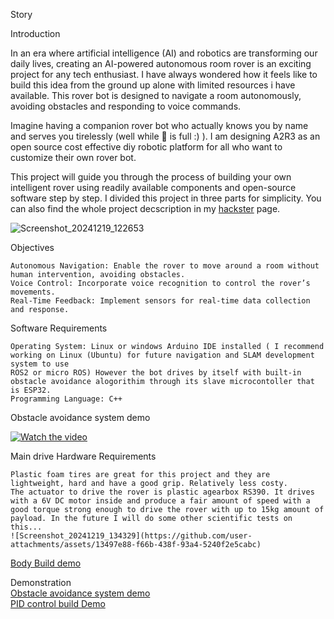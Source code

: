 Story

Introduction

In an era where artificial intelligence (AI) and robotics are transforming our daily lives, creating an AI-powered autonomous room rover is an exciting project for any tech enthusiast. I have always wondered how it feels like to build this idea from the ground up alone with limited resources i have available. This rover bot is designed to navigate a room autonomously, avoiding obstacles and responding to voice commands.

Imagine having a companion rover bot who actually knows you by name and serves you tirelessly (well while 🔋 is full :) ). I am designing A2R3 as an open source cost effective diy robotic platform for all who want to customize their own rover bot.

This project will guide you through the process of building your own intelligent rover using readily available components and open-source software step by step. I divided this project in three parts for simplicity. You can also find the whole project decscription in my <a href="https://www.hackster.io/mikroller/ai-autonomous-room-rover-robot-a2r3-part-2-48f5a5" target="_blank">hackster</a> page.

![Screenshot_20241219_122653](https://github.com/user-attachments/assets/e09b740e-f94f-4cac-8b4f-0760a9db0ae8)


Objectives

    Autonomous Navigation: Enable the rover to move around a room without human intervention, avoiding obstacles.
    Voice Control: Incorporate voice recognition to control the rover’s movements.
    Real-Time Feedback: Implement sensors for real-time data collection and response.

Software Requirements

    Operating System: Linux or windows Arduino IDE installed ( I recommend working on Linux (Ubuntu) for future navigation and SLAM development system to use 
    ROS2 or micro ROS) However the bot drives by itself with built-in obstacle avoidance alogorithim through its slave microcontoller that is ESP32. 
    Programming Language: C++
Obstacle avoidance system demo

[![Watch the video](https://img.youtube.com/vi/NbiJPMn4Qm0/hqdefault.jpg)](https://youtu.be/NbiJPMn4Qm0?si=QGYEltaEz_qwInCY&t=107)

Main drive Hardware Requirements

    Plastic foam tires are great for this project and they are lightweight, hard and have a good grip. Relatively less costy.
    The actuator to drive the rover is plastic agearbox RS390. It drives with a 6V DC motor inside and produce a fair amount of speed with a good torque strong enough to drive the rover with up to 15kg amount of payload. In the future I will do some other scientific tests on this...
    ![Screenshot_20241219_134329](https://github.com/user-attachments/assets/13497e88-f66b-438f-93a4-5240f2e5cabc)

<a href="https://youtu.be/83nP3b_AAgo" target="_blank">Body Build demo</a>


Demonstration                                                                                                                                                        
    <a href="https://youtu.be/E3wDgulsSTU?si=qFQs4_kfr9r9EPV2" target="_blank">Obstacle avoidance system demo</a> <br/>
    <a href="https://www.youtube.com/watch?v=NbiJPMn4Qm0" target="_blank">PID control build Demo</a> <br/>
